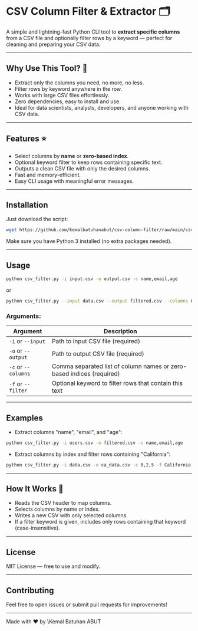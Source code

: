 # CSV Column Filter & Extractor 🗂️

A simple and lightning-fast Python CLI tool to **extract specific columns** from a CSV file and optionally filter rows by a keyword — perfect for cleaning and preparing your CSV data.

---

## Why Use This Tool? 🚀

- Extract only the columns you need, no more, no less.
- Filter rows by keyword anywhere in the row.
- Works with large CSV files effortlessly.
- Zero dependencies, easy to install and use.
- Ideal for data scientists, analysts, developers, and anyone working with CSV data.

---

## Features ⭐

- Select columns by **name** or **zero-based index**.
- Optional keyword filter to keep rows containing specific text.
- Outputs a clean CSV file with only the desired columns.
- Fast and memory-efficient.
- Easy CLI usage with meaningful error messages.

---

## Installation

Just download the script:

```bash
wget https://github.com/kemalbatuhanabut/csv-column-filter/raw/main/csv_filter.py
````

Make sure you have Python 3 installed (no extra packages needed).

---

## Usage

```bash
python csv_filter.py -i input.csv -o output.csv -c name,email,age
```

or

```bash
python csv_filter.py --input data.csv --output filtered.csv --columns 0,2,5 --filter keyword
```

### Arguments:

| Argument            | Description                                                           |
| ------------------- | --------------------------------------------------------------------- |
| `-i` or `--input`   | Path to input CSV file (required)                                     |
| `-o` or `--output`  | Path to output CSV file (required)                                    |
| `-c` or `--columns` | Comma separated list of column names or zero-based indices (required) |
| `-f` or `--filter`  | Optional keyword to filter rows that contain this text                |

---

## Examples

* Extract columns "name", "email", and "age":

```bash
python csv_filter.py -i users.csv -o filtered.csv -c name,email,age
```

* Extract columns by index and filter rows containing "California":

```bash
python csv_filter.py -i data.csv -o ca_data.csv -c 0,2,5 -f California
```

---

## How It Works 🔧

* Reads the CSV header to map columns.
* Selects columns by name or index.
* Writes a new CSV with only selected columns.
* If a filter keyword is given, includes only rows containing that keyword (case-insensitive).

---

## License

MIT License — free to use and modify.

---

## Contributing

Feel free to open issues or submit pull requests for improvements!

---

Made with ❤️ by \Kemal Batuhan ABUT
